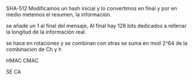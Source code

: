 
SHA-512
Modificamos un hash inicial y lo convertimos en final y por en medio metemos el resumen, la información.

se añade un 1 al final del mensaje, Al final hay 128 bits dedicados a rellenar la longitud de la información real.

se hace en rotaciones y se combinan con otras
se suma en mod 2^64 de la combinacion de Ch y h

HMAC CMAC

SE CA